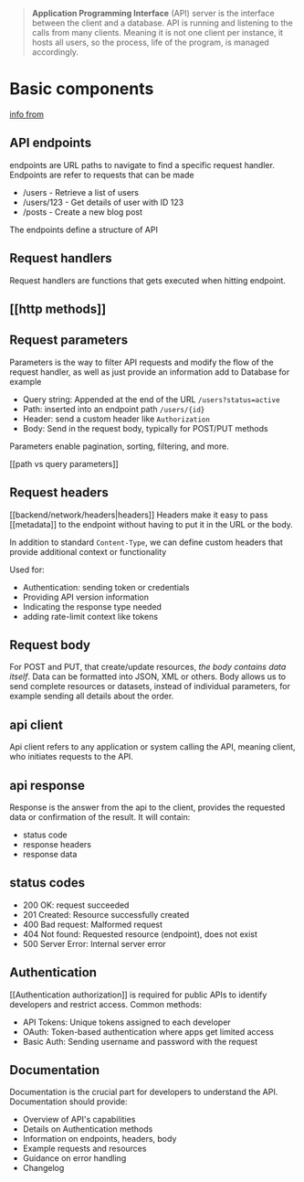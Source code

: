 > **Application Programming Interface** (API) server is the interface between the client and a database.
> API is running and listening to the calls from many clients. Meaning it is not one client per instance, it hosts all users, so the process, life of the program, is managed accordingly.

# Basic components
[info from](https://apidog.com/blog/what-are-the-components-of-an-api/#:~:text=APIs%20typically%20consist%20of%20three,data%20provided%20by%20the%20server.)


## API endpoints
endpoints are URL paths to navigate to find a specific request handler. Endpoints are refer to requests that can be made

- /users - Retrieve a list of users
- /users/123 - Get details of user with ID 123
- /posts - Create a new blog post

The endpoints define a structure of API

## Request handlers

Request handlers are functions that gets executed when hitting endpoint.

## [[http methods]]

## Request parameters
Parameters is the way to filter API requests and modify the flow of the request handler, as well as just provide an information add to Database for example

- Query string: Appended at the end of the URL `/users?status=active`
- Path: inserted into an endpoint path `/users/{id}`
- Header:  send a custom header like `Authorization`
- Body: Send in the request body, typically for POST/PUT methods

Parameters enable pagination, sorting, filtering, and more.

[[path vs query parameters]]

## Request headers
[[backend/network/headers|headers]]
Headers make it easy to pass [[metadata]] to the endpoint without having to put it in the URL or the body.

In addition to standard `Content-Type`, we can define custom headers that provide additional context or functionality

Used for:
- Authentication: sending token or credentials
- Providing API version information
- Indicating the response type needed
- adding rate-limit context like tokens


## Request body
For POST and PUT, that create/update resources, *the body contains data itself*.  Data can be formatted into JSON, XML or others.
Body allows us to send complete resources or datasets, instead of individual parameters, for example sending all details about the order.

## api client
Api client refers to any application or system calling the API, meaning client, who initiates requests to the API.

## api response
Response is the answer from the api to the client, provides the requested data or confirmation of the result.
It will contain:
- status code
- response headers
- response data


## status codes
- 200 OK: request succeeded
- 201 Created: Resource successfully created
- 400 Bad request: Malformed request
- 404 Not found: Requested resource (endpoint), does not exist
- 500 Server Error: Internal server error

## Authentication
[[Authentication authorization]] is required for public APIs to identify developers and restrict access. 
Common methods:
- API Tokens: Unique tokens assigned to each developer
- OAuth: Token-based authentication where apps get limited access
- Basic Auth: Sending username and password with the request

## Documentation
Documentation is the crucial part for developers to understand the API.
Documentation should provide:
- Overview of API's capabilities
-  Details on Authentication methods
- Information on endpoints, headers, body
- Example requests and resources
- Guidance on error handling
- Changelog

